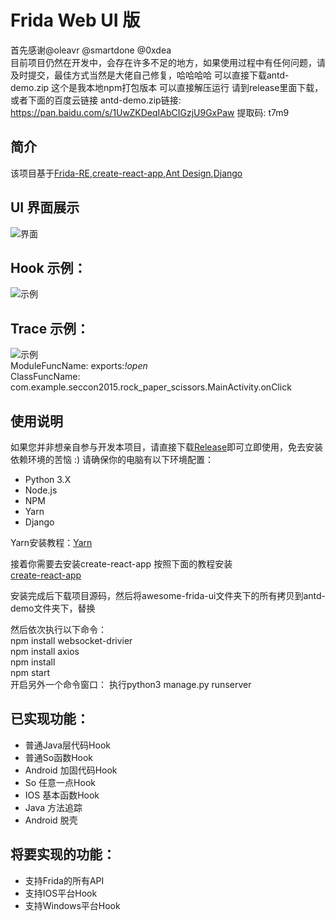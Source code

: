 # Frida Web UI 版
首先感谢@oleavr @smartdone @0xdea <br>
目前项目仍然在开发中，会存在许多不足的地方，如果使用过程中有任何问题，请及时提交，最佳方式当然是大佬自己修复，哈哈哈哈
可以直接下载antd-demo.zip 这个是我本地npm打包版本  可以直接解压运行 请到release里面下载，或者下面的百度云链接
antd-demo.zip链接: https://pan.baidu.com/s/1UwZKDeqIAbCIGzjU9GxPaw 提取码: t7m9

## 简介
该项目基于[Frida-RE](https://www.frida.re),[create-react-app](https://github.com/facebook/create-react-app),[Ant Design](https://github.com/ant-design/ant-design),[Django](https://github.com/django/django)<br>

## UI 界面展示
![界面](https://github.com/viva-frida/Awesome--Frida-UI/blob/master/Image/UI.jpg)<br/>

## Hook 示例：
![示例](https://github.com/viva-frida/Awesome--Frida-UI/blob/master/Image/Hook-Example.png)<br>

## Trace 示例：
![示例](https://github.com/viva-frida/Awesome--Frida-UI/blob/master/Image/Tracer-Example.png)<br>
ModuleFuncName: exports:*!open*<br>
ClassFuncName: com.example.seccon2015.rock_paper_scissors.MainActivity.onClick<br>

## 使用说明
如果您并非想亲自参与开发本项目，请直接下载[Release](https://github.com/viva-frida/awesome-frida-ui/releases)即可立即使用，免去安装依赖环境的苦恼 :)
请确保你的电脑有以下环境配置：
* Python 3.X
* Node.js
* NPM
* Yarn
* Django<br>

Yarn安装教程：[Yarn](https://yarnpkg.com/en/docs/install#mac-stable)<br>

接着你需要去安装create-react-app 按照下面的教程安装<br>
[create-react-app](https://ant.design/docs/react/use-with-create-react-app-cn)<br>

安装完成后下载项目源码，然后将awesome-frida-ui文件夹下的所有拷贝到antd-demo文件夹下，替换<br>

然后依次执行以下命令：<br>
        npm install websocket-drivier<br>
        npm install axios<br>
        npm install<br>
        npm start<br>
开启另外一个命令窗口：
执行python3 manage.py runserver<br>



## 已实现功能：
* 普通Java层代码Hook
* 普通So函数Hook
* Android 加固代码Hook
* So 任意一点Hook
* IOS 基本函数Hook
* Java 方法追踪
* Android 脱壳

## 将要实现的功能：
* 支持Frida的所有API
* 支持IOS平台Hook
* 支持Windows平台Hook
